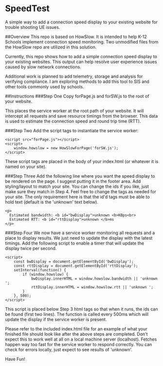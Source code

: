 # SpeedTest
A simple way to add a connection speed display to your existing website for trouble shooting UE issues.

##Overview
This repo is based on HowSlow. It is intended to help K-12 Schools implement connection speed monitoring. Two unmodified files from the HowSlow repo are utilized in this solution.

Currently, this repo shows how to add a simple connection speed display to your existing websites. This output can help resolve user experience issues caused by slow network connections.

Additional work is planned to add telemetry, storage and analysis for verifying compliance. I am exploring methods to add this tool to SIS and other tools commonly used by schools.

##Instructions
###Step One
Copy forPage.js and forSW.js to the root of your website.

This places the service worker at the root path of your website. It will intercept all requests and save resource timings from the browser. This data is used to estimate the connection speed and round trip time (RTT).

###Step Two
Add the script tags to instantiate the service worker:

    <script src="forPage.js"></script>
    <script>
        window.howslow = new HowSlowForPage('forSW.js');
    </script>

These script tags are placed in the body of your index.html (or whatever it is named on your site).

###Step Three
Add the following line where you want the speed display to be rendered on the page. I suggest putting it in the footer area. Add styling/layout to match your site. You can change the ids if you like, just make sure they match in Step 4. Feel free to change the tags as needed for your site. The only requirement here is that the id'd tags must be able to hold text (default is the 'unknown' text below).

    <p>
      Estimated bandwidth: <b id="bwDisplay">unknown <b>KBps<br>
      Estimated RTT: <b id="rttDisplay">unknown </b>ms
    </p>

###Step Four
We now have a service worker monitoring all requests and a place to display results. We just need to update the display with the latest timings. Add the following script to enable a timer that will update the display twice per second.

    <script>
        const bwDisplay = document.getElementById('bwDisplay');
        const rttDisplay = document.getElementById('rttDisplay');
        setInterval(function() {
            if (window.howslow) {
                bwDisplay.innerHTML = window.howslow.bandwidth || 'unknown ';
                rttDisplay.innerHTML = window.howslow.rtt || 'unknown ';
            }
        }, 500);
    </script>

This script is placed below Step 3 html tags so that when it runs, the ids can be found (first two lines). The function is called every 500ms which will update the display if the service worker is present.

Please refer to the included index.html file for an example of what your finished file should look like after the above steps are completed. Don't expect this to work well at all on a local machine server (localhost). Fetches happen way too fast for the service worker to respond correctly. You can check for errors locally, just expect to see results of 'unknown'.

Have Fun!
